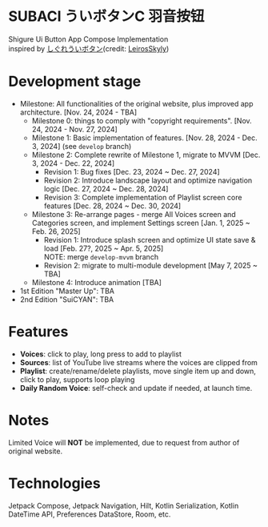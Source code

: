 
# SUBACI ういボタンC 羽音按钮

Shigure Ui Button App Compose Implementation  
inspired by [しぐれういボタン](https://leiros.cloudfree.jp/usbtn/usbtn.html)(credit: [LeirosSkyly](https://x.com/LSkyly))

# Development stage

- Milestone: All functionalities of the original website, plus improved app architecture.  [Nov. 24, 2024 - TBA]
    - Milestone 0: things to comply with "copyright requirements".  [Nov. 24, 2024 - Nov. 27, 2024]
    - Milestone 1: Basic implementation of features.  [Nov. 28, 2024 - Dec. 3, 2024]
      (see `develop` branch)
    - Milestone 2: Complete rewrite of Milestone 1, migrate to MVVM [Dec. 3, 2024 - Dec. 22, 2024]
      - Revision 1: Bug fixes [Dec. 23, 2024 ~ Dec. 27, 2024]
      - Revision 2: Introduce landscape layout and optimize navigation logic [Dec. 27, 2024 ~ Dec. 28, 2024]
      - Revision 3: Complete implementation of Playlist screen core features [Dec. 28, 2024 ~ Dec. 30, 2024]
    - Milestone 3: Re-arrange pages - merge All Voices screen and Categories screen, and implement Settings screen [Jan. 1, 2025 ~ Feb. 26, 2025]
      - Revision 1: Introduce splash screen and optimize UI state save & load [Feb. 27?, 2025 ~ Apr. 5, 2025]  
        NOTE: merge `develop-mvvm` branch
      - Revision 2: migrate to multi-module development [May 7, 2025 ~ TBA]
    - Milestone 4: Introduce animation [TBA]
- 1st Edition "Master Up": TBA
- 2nd Edition "SuiCYAN": TBA

# Features
- **Voices**: click to play, long press to add to playlist  
- **Sources**: list of YouTube live streams where the voices are clipped from  
- **Playlist**: create/rename/delete playlists, move single item up and down, click to play, supports loop playing  
- **Daily Random Voice**: self-check and update if needed, at launch time.  

# Notes

Limited Voice will **NOT** be implemented, due to request from author of original website.

# Technologies

Jetpack Compose, Jetpack Navigation, Hilt, Kotlin Serialization, Kotlin DateTime API, Preferences DataStore, Room, etc.

